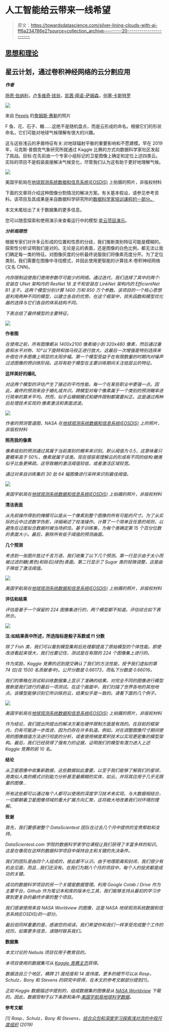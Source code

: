 # 人工智能给云带来一线希望

> 原文：<https://towardsdatascience.com/silver-lining-clouds-with-ai-ff6a234786e2?source=collection_archive---------20----------------------->

## [思想和理论](https://towardsdatascience.com/tagged/thoughts-and-theory)

## 星云计划，通过卷积神经网络的云分割应用

***作者***

[扬恩·伯纳利](https://www.linkedin.com/in/yann-bernery-772a58112/)，[卢多维奇·钱翁](https://www.linkedin.com/in/ludovic-changeon-9047141b1/)，[凯茜·拜诺-萨姆森](https://www.linkedin.com/in/cathy-baynaud-samson-b2637817/)，[何塞·卡斯特罗](https://www.linkedin.com/in/jos%C3%A9-castro-7b62697b/)

![](img/a663d8ea1554e2a91122ef0861184238.png)

来自 [Pexels](https://www.pexels.com) 的[詹姆斯·惠勒](https://www.pexels.com/@souvenirpixels)的照片

F 鱼、花、石子、糖……这绝不是随机盘点，而是云形成的命名。根据它们的形状命名，它们可能对地球气候理解有很大的兴趣。

这与这些浅云的矛盾特征有关:对地球辐射平衡的重要影响和不愿建模。早在 2019 年，马克斯·普朗克气象研究所就通过 Kaggle 比赛的方式向数据科学家社区发起了挑战。目标:在先前由一个专家小组标记的卫星图像上确定和定位上述四类云。实际的项目不是假装直接解决气候变化，尽管我们认为这有助于更好地理解气候。

![](img/d7c1cc4fe3513cac7993b1f26ab2c3a2.png)

美国宇航局在[地球观测系统数据和信息系统(EOSDIS)](https://worldview.earthdata.nasa.gov/) 上拍摄的照片，非版权材料

下面的文章将介绍这种图像分割情况的解决方案。有关基本假设，请参见参考资料。该项目及其成果是来自数据科学研究所的[数据科学家培训课程的一部分。](https://datascientest.com/formation-data-scientist)

本文末尾给出了关于数据集的更多信息。

您可以随意探索和使用演示来查看运行中的模型:[星云项目演示](https://studio.datascientest.com/project/nebula/)。

***分析局限性***

根据专家们对许多云形成的位置和性质的分歧，我们推断类别特征可能是模糊的。探索性分析证明我们是对的。无论是云的表面，还是图像的白色比例，都无法让我们确定每一类的特征。对图像灰度的分析最终说服我们将像素亮度分开。为了定位类别，我们需要在图像中寻找模式，并因此使用更智能的计算技术:卷积神经网络(又名 CNN)。

*内存限制迫使我们使用参数尽可能少的网络。通过迭代，我们选择了其中的两个:安装在 UNet 架构内的 ResNet 18 主干和安装在 LinkNet 架构内的 EfficientNet B1 主干。这两个模型分别计算 1400 万和 850 万个参数。该项目的一个核心思想是利用两种不同的模型，以建立各自的优势。在这个框架中，损失函数和模型优化器的选择与它们各自的体系结构不同。*

*下表总结了最终模型的主要特征。*

*![](img/d6573e10692af942e7e2e2611f6defe2.png)*

**作者图**

*在使用之前，所有图像都从 1400x2100 像素缩小到 320x480 像素，然后通过垂直和水平对称、10°以下旋转和伽马校正进行放大。这最后一次增强是特别选择来补偿在许多图像上明显的太阳步幅。第一个模型受益于在有限数量的时期内对噪声过滤图像的预训练阶段。这将有助于模型在主要训练期间关注低层云的特征。*

****这样美好的婚礼****

*对这两个模型的评估产生了接近的平均性能。每一个在某些职业中更强一点。因此，最终的预测来自于婚礼或共识。跨模型对每个像素属于一个类别的预测概率进行简单的算术平均。然而，似乎云模糊模式和硬件限制都需要纠正。这是通过两种后处理技术实现的:像素激活和表面滤波。*

*![](img/124fb5408d8b86e62fc1259d3c111e35.png)*

*作者的预测管道图，NASA 在[地球观测系统数据和信息系统(EOSDIS)](https://worldview.earthdata.nasa.gov/) 上的照片，非版权材料*

****照亮我的像素****

*像素级别的预测通过其属于当前类别的概率来识别。默认阈值为 0.5，这意味着只要概率高于 50%，像素就属于该类。现在很容易理解云的形成有不同的结构:糖类似乎比鱼更稀疏。这导致糖的激活阈值较低，或者激活区域较宽。*

*通过对来自训练集的 30 批 64 幅图像进行采样来识别最佳阈值。*

*![](img/a2cf017b3d513ed560622f0a665242d9.png)*

*美国宇航局在[地球观测系统数据和信息系统(EOSDIS)](https://worldview.earthdata.nasa.gov/) 上拍摄的照片，非版权材料*

****清洁表面****

*从先前操作得到的掩模可以是从一个像素到整个图像的所有可能的尺寸。为了从实际的云中过滤数字伪影，详细阐述了校准操作。计算了一个简单且任意的规则，以避免在过度拟合数据时被当场抓住。基于训练集，为每个类确定第 15 个百分位数的表面大小。最后，删除所有低于阈值的预测曲面。*

****几个预测****

*考虑到一张图片胜过千言万语，我们收集了以下几个预测。第一行显示由于太小而被过滤的糖(黄色)和砾石(绿色)表面。第二行显示了 Sugar 类的轻微调整，这是由于降低了激活阈值。*

*![](img/4c18b31a3a90ac76fa6efd91a82fd4bc.png)*

*美国宇航局在[地球观测系统数据和信息系统(EOSDIS)](https://worldview.earthdata.nasa.gov/) 上拍摄的照片，非版权材料*

****评估和结果****

*评估是基于一个保留的 224 图像集进行的，两个模型都不知道。评估综合如下表所示。*

*![](img/b6dbc5b69b436ecd23033351a1a7b9cc.png)*

**注:如结果表中所述，所选指标是骰子系数或 f1 分数**

*除了 Fish 类，我们可以看到模型集和后处理都提高了原始模型的个体性能。即使改进看起来很大，我们也要记住，测试是在有限的 224 个图像集上进行的。*

*作为奖励，Kaggle 竞赛的迟到提交确认了我们的方法性能，授予我们虚拟的第 74 位(在 1500 名贡献者中)。公开分数是 0.66173，而私下分数是 0.66016。*

*我们的策略在测试和训练数据集上显示了准确的结果。对完全不同的图像进行模型推断是我们进行的最后一项测试。在这个画面中，我们扫描了世界各地的其他地点。该模型能够识别它所训练的云，结果似乎是一致的。请看下面的几个例子。*

*![](img/2cf294bf17ebe801e111ccad2f529792.png)*

*美国宇航局在[地球观测系统数据和信息系统(EOSDIS)](https://worldview.earthdata.nasa.gov/) 上拍摄的照片，非版权材料*

*作为结论，我们提出所提出的解决方案在硬件限制方面是有效的。在目前的框架内，仍有可能进一步改进，因为仍存在许多轨道。例如，对在调整图像尺寸期间使用的图像插值方法进行彻底的分析，或者使用梯度累积技术以实现更密集的模型架构。最后，我们已经获得了强有力的证据，证明我们的模型有潜力进入上述 Kaggle 竞赛的前 10 名。*

****结论****

*从卫星图像中收集新数据，这些数据如此重要，以至于我们能够了解我们的星球，用类似人类的模式识别能力分析甚至最模糊的实体，如云，并将其应用于几乎无限量的图像…*

*所有这些都可以通过每个人都可以使用的深度学习技术来实现。与大数据相结合，一切都朝着卫星图像领域的重大扩展方向汇聚，这将极大地改善我们对环境的理解。*

****致谢****

*首先，我们要感谢整个 DataScientest 团队在过去几个月中提供的宝贵帮助和支持。*

*DataScientest.com 学院的数据科学家学位课程让我们获得了丰富多样的知识。这是在像现在这样的数据科学项目中保持自主和关键的先决条件。*

*我们的团队是由四个人组成的，彼此都不认识。由于地理距离和封闭，我们很少有机会见面，而且…我们还没有。在我们为期八个月的项目中，每个人的投资都是成功的关键。*

*成功的数据科学项目的另一个关键是数据管理。利用 Google Colab / Drive 作为主要平台，Github 作为笔记本和库的版本化工具，我们能够支持从最初的学习步骤到更复杂的最终步骤的整个项目。*

*我们感谢使用来自 NASA Worldview 的图像，这是 NASA 地球观测系统数据和信息系统(EOSDIS)的一部分。*

*最后但同样重要的是，感谢您的阅读。我们希望你和我们一样享受完成整个工作的经历。如需更多信息，请随时联系我们。*

****数据集****

*本文讨论的 Nebula 项目仅用于教育目的。*

*本项目使用的数据集可从 [Kaggle 竞赛主页](https://www.kaggle.com/c/understanding_cloud_organization/overview)获得。*

*数据选自三个地区，横跨 21 度经度和 14 度纬度。更多的细节可以从 Rasp，Schulz，Bony 和 Stevens 的研究中获得，在本文的参考文献部分提到[1]。*

*正如 Kaggle 数据描述中提到的，组成数据集的图像是从 [NASA Worldview](https://worldview.earthdata.nasa.gov) 下载的。因此，数据受制于以下条款和条件:[美国宇航局地球科学数据](https://earthdata.nasa.gov/earth-observation-data/data-use-policy)。*

****参考文献****

*[1] Rasp，Schulz，Bony 和 Stevens，[结合众包和深度学习探索浅对流的中观尺度组织](https://arxiv.org/abs/1906.01906) (2019)*